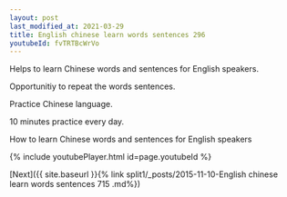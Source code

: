 ```yaml
---
layout: post
last_modified_at: 2021-03-29
title: English chinese learn words sentences 296 
youtubeId: fvTRTBcWrVo
---
```

 
 
Helps to learn Chinese words and sentences for English speakers.

Opportunitiy to repeat the words sentences. 

Practice Chinese language. 
 
10 minutes practice every day. 
 
How to learn Chinese words and sentences for English speakers 
 
{% include youtubePlayer.html id=page.youtubeId %}
 
 
[Next]({{ site.baseurl }}{% link  split1/_posts/2015-11-10-English chinese learn words sentences 715 .md%})
 
